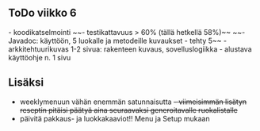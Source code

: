 <h2>ToDo viikko 6</h2>
- koodikatselmointi
~~- testikattavuus > 60% (tällä hetkellä 58%)~~
~~- Javadoc: käyttöön, 5 luokalle ja metodeille kuvaukset - tehty 5~~
- arkkitehtuurikuvas 1-2 sivua: rakenteen kuvaus, sovelluslogiikka
- alustava käyttöohje n. 1 sivu

<h2>Lisäksi</h2>

- weeklymenuun vähän enemmän satunnaisutta
~~- viimeisimmän lisätyn reseptin pitäisi päätyä aina seuraavaksi generoitavalle ruokalistalle~~
- päivitä pakkaus- ja luokkakaaviot!! Menu ja Setup mukaan
